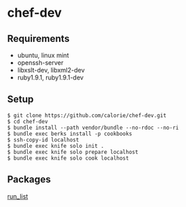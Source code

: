 chef-dev
========

## Requirements

- ubuntu, linux mint
- openssh-server
- libxslt-dev, libxml2-dev
- ruby1.9.1, ruby1.9.1-dev

## Setup

```
$ git clone https://github.com/calorie/chef-dev.git
$ cd chef-dev
$ bundle install --path vendor/bundle --no-rdoc --no-ri
$ bundle exec berks install -p cookbooks
$ ssh-copy-id localhost
$ bundle exec knife solo init .
$ bundle exec knife solo prepare localhost
$ bundle exec knife solo cook localhost
```

## Packages

[run_list](https://github.com/calorie/chef-dev/blob/master/roles/dev.rb)
